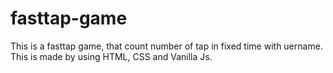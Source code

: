 # fasttap-game
This is a fasttap game, that count number of tap in fixed time with uername. This is made by using HTML, CSS and Vanilla Js.
